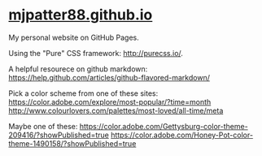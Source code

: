 <a href="http://mjpatter88.github.io">mjpatter88.github.io</a>
====================

My personal website on GitHub Pages.


Using the "Pure" CSS framework: http://purecss.io/.


A helpful resourece on github markdown:
https://help.github.com/articles/github-flavored-markdown/

Pick a color scheme from one of these sites:
https://color.adobe.com/explore/most-popular/?time=month
http://www.colourlovers.com/palettes/most-loved/all-time/meta

Maybe one of these: 
https://color.adobe.com/Gettysburg-color-theme-209416/?showPublished=true
https://color.adobe.com/Honey-Pot-color-theme-1490158/?showPublished=true
